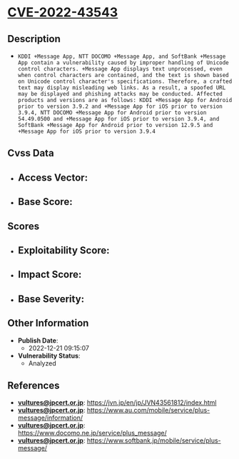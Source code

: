 
# [CVE-2022-43543](https://jvn.jp/en/jp/JVN43561812/index.html)

## Description

- `KDDI +Message App, NTT DOCOMO +Message App, and SoftBank +Message App contain a vulnerability caused by improper handling of Unicode control characters. +Message App displays text unprocessed, even when control characters are contained, and the text is shown based on Unicode control character's specifications. Therefore, a crafted text may display misleading web links. As a result, a spoofed URL may be displayed and phishing attacks may be conducted. Affected products and versions are as follows: KDDI +Message App for Android prior to version 3.9.2 and +Message App for iOS prior to version 3.9.4, NTT DOCOMO +Message App for Android prior to version 54.49.0500 and +Message App for iOS prior to version 3.9.4, and SoftBank +Message App for Android prior to version 12.9.5 and +Message App for iOS prior to version 3.9.4`

## Cvss Data

- **Access Vector**:
  - 
- **Base Score**:
  - 

## Scores

- **Exploitability Score**:
  - 
- **Impact Score**:
  - 
- **Base Severity**:
  - 

## Other Information

- **Publish Date**:
  - 2022-12-21 09:15:07
- **Vulnerability Status**:
  - Analyzed

## References

- **vultures@jpcert.or.jp**: https://jvn.jp/en/jp/JVN43561812/index.html
- **vultures@jpcert.or.jp**: https://www.au.com/mobile/service/plus-message/information/
- **vultures@jpcert.or.jp**: https://www.docomo.ne.jp/service/plus_message/
- **vultures@jpcert.or.jp**: https://www.softbank.jp/mobile/service/plus-message/

